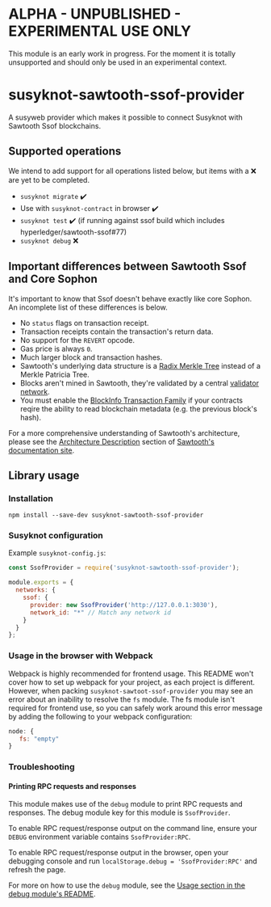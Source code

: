 # ALPHA - UNPUBLISHED - EXPERIMENTAL USE ONLY

This module is an early work in progress. For the moment it is totally unsupported and should only be used in an experimental context.

# susyknot-sawtooth-ssof-provider

A susyweb provider which makes it possible to connect Susyknot with Sawtooth Ssof blockchains.

## Supported operations

We intend to add support for all operations listed below, but items with a ❌ are yet to be completed.

 - `susyknot migrate` ✔️
 - Use with `susyknot-contract` in browser ✔️
 - `susyknot test` ✔️ (if running against ssof build which includes hyperledger/sawtooth-ssof#77)
 - `susyknot debug` ❌

## Important differences between Sawtooth Ssof and Core Sophon

It's important to know that Ssof doesn't behave exactly like core Sophon. An incomplete list of these differences is below.

- No `status` flags on transaction receipt.
- Transaction receipts contain the transaction's return data.
- No support for the `REVERT` opcode.
- Gas price is always `0`.
- Much larger block and transaction hashes.
- Sawtooth's underlying data structure is a [Radix Merkle Tree](https://sawtooth.hyperledger.org/docs/core/releases/1.0/architecture/global_state.html#radix-merkle-tree-overview) instead of a Merkle Patricia Tree.
- Blocks aren't mined in Sawtooth, they're validated by a central [validator network](https://sawtooth.hyperledger.org/docs/core/releases/1.0/architecture/validator_network.html).
- You must enable the [BlockInfo Transaction Family](https://sawtooth.hyperledger.org/docs/core/releases/1.0/transaction_family_specifications/blockinfo_transaction_family.html) if your contracts reqire the ability to read blockchain metadata (e.g. the previous block's hash).

For a more comprehensive understanding of Sawtooth's architecture, please see the [Architecture Description](https://sawtooth.hyperledger.org/docs/core/releases/1.0/architecture.html) section of [Sawtooth's documentation site](https://sawtooth.hyperledger.org/docs/core/releases/1.0/).


## Library usage

### Installation

`npm install --save-dev susyknot-sawtooth-ssof-provider`

### Susyknot configuration

Example `susyknot-config.js`:

```javascript
const SsofProvider = require('susyknot-sawtooth-ssof-provider');

module.exports = {
  networks: {
    ssof: {
      provider: new SsofProvider('http://127.0.0.1:3030'),
      network_id: "*" // Match any network id
    }
  }
};
```

### Usage in the browser with Webpack

Webpack is highly recommended for frontend usage. This README won't cover how to set up webpack for your project, as each project is different. However, when packing `susyknot-sawtoot-ssof-provider` you may see an error about an inability to resolve the `fs` module. The fs module isn't required for frontend use, so you can safely work around this error message by adding the following to your webpack configuration:

```javascript
node: {
   fs: "empty"
}
```

### Troubleshooting

#### Printing RPC requests and responses
This module makes use of the `debug` module to print RPC requests and responses. The debug module key for this module is `SsofProvider`.

To enable RPC request/response output on the command line, ensure your `DEBUG` environment variable contains `SsofProvider:RPC`.

To enable RPC request/response output in the browser, open your debugging console and run `localStorage.debug = 'SsofProvider:RPC'` and refresh the page.

For more on how to use the `debug` module, see the [Usage section in the debug module's README](https://github.com/visionmedia/debug/src/branch/master/README.md#usage).
